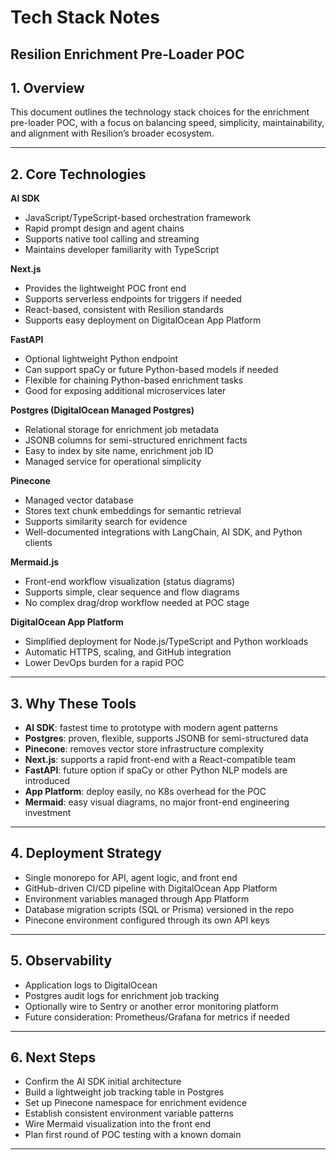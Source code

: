# Tech Stack Notes

## **Resilion Enrichment Pre-Loader POC**

## 1. Overview

This document outlines the technology stack choices for the enrichment pre-loader POC, with a focus on balancing speed, simplicity, maintainability, and alignment with Resilion’s broader ecosystem.

---

## 2. Core Technologies

**AI SDK**

- JavaScript/TypeScript-based orchestration framework
- Rapid prompt design and agent chains
- Supports native tool calling and streaming
- Maintains developer familiarity with TypeScript

**Next.js**

- Provides the lightweight POC front end
- Supports serverless endpoints for triggers if needed
- React-based, consistent with Resilion standards
- Supports easy deployment on DigitalOcean App Platform

**FastAPI**

- Optional lightweight Python endpoint
- Can support spaCy or future Python-based models if needed
- Flexible for chaining Python-based enrichment tasks
- Good for exposing additional microservices later

**Postgres (DigitalOcean Managed Postgres)**

- Relational storage for enrichment job metadata
- JSONB columns for semi-structured enrichment facts
- Easy to index by site name, enrichment job ID
- Managed service for operational simplicity

**Pinecone**

- Managed vector database
- Stores text chunk embeddings for semantic retrieval
- Supports similarity search for evidence
- Well-documented integrations with LangChain, AI SDK, and Python clients

**Mermaid.js**

- Front-end workflow visualization (status diagrams)
- Supports simple, clear sequence and flow diagrams
- No complex drag/drop workflow needed at POC stage

**DigitalOcean App Platform**

- Simplified deployment for Node.js/TypeScript and Python workloads
- Automatic HTTPS, scaling, and GitHub integration
- Lower DevOps burden for a rapid POC

---

## 3. Why These Tools

- **AI SDK**: fastest time to prototype with modern agent patterns
- **Postgres**: proven, flexible, supports JSONB for semi-structured data
- **Pinecone**: removes vector store infrastructure complexity
- **Next.js**: supports a rapid front-end with a React-compatible team
- **FastAPI**: future option if spaCy or other Python NLP models are introduced
- **App Platform**: deploy easily, no K8s overhead for the POC
- **Mermaid**: easy visual diagrams, no major front-end engineering investment

---

## 4. Deployment Strategy

- Single monorepo for API, agent logic, and front end
- GitHub-driven CI/CD pipeline with DigitalOcean App Platform
- Environment variables managed through App Platform
- Database migration scripts (SQL or Prisma) versioned in the repo
- Pinecone environment configured through its own API keys

---

## 5. Observability

- Application logs to DigitalOcean
- Postgres audit logs for enrichment job tracking
- Optionally wire to Sentry or another error monitoring platform
- Future consideration: Prometheus/Grafana for metrics if needed

---

## 6. Next Steps

- Confirm the AI SDK initial architecture
- Build a lightweight job tracking table in Postgres
- Set up Pinecone namespace for enrichment evidence
- Establish consistent environment variable patterns
- Wire Mermaid visualization into the front end
- Plan first round of POC testing with a known domain

---